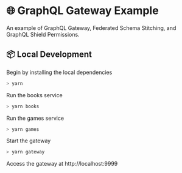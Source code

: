# :globe_with_meridians: GraphQL Gateway Example

An example of GraphQL Gateway, Federated Schema Stitching, and GraphQL Shield Permissions.

## :package: Local Development

Begin by installing the local dependencies
```sh
> yarn
```

Run the books service
```sh
> yarn books
```

Run the games service
```sh
> yarn games
```

Start the gateway
```sh
> yarn gateway
```

Access the gateway at http://localhost:9999

